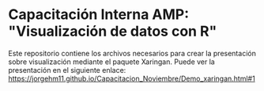 # Capacitación Interna AMP: "Visualización de datos con R"
Este repositorio contiene los archivos necesarios para crear la presentación sobre visualización mediante el paquete Xaringan. Puede ver la presentación en el siguiente enlace: https://jorgehm11.github.io/Capacitacion_Noviembre/Demo_xaringan.html#1
